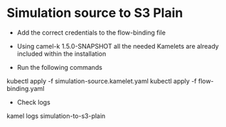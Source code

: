 # Simulation source to S3 Plain

- Add the correct credentials to the flow-binding file

- Using camel-k 1.5.0-SNAPSHOT all the needed Kamelets are already included within the installation

- Run the following commands

kubectl apply -f simulation-source.kamelet.yaml
kubectl apply -f flow-binding.yaml

- Check logs

kamel logs simulation-to-s3-plain
